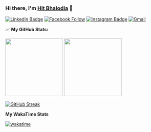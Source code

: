 ### Hi there, I'm <a href="#" target="_blank">Hit Bhalodia</a> 👋


[![Linkedin Badge](https://img.shields.io/badge/-LinkedIn-0e76a8?style=flat-square&logo=Linkedin&logoColor=white)](https://www.linkedin.com/in/hit-kumar-bhalodia-a031b9190/)
[![Facebook Follow](https://img.shields.io/badge/%20-Facebook-black?color=14171A&labelColor=1976d2&logo=facebook&logoColor=ffffff)](https://www.facebook.com/hit.bhalodia.94)
[![Instagram Badge](https://img.shields.io/badge/-Instagram-e4405f?style=flat-square&logo=Instagram&logoColor=white)](https://www.instagram.com/hitman_hit_kumar/)
[![Gmail](https://img.shields.io/badge/%20-@Email-black?color=14171A&labelColor=D44638&logo=gmail&logoColor=fff)](mailto:hitkumarbhalodia2000@gmail.com)


📈 **My GitHub Stats:**

<p>
<img height="180em" src="https://github-readme-stats.vercel.app/api?username=hbhalodia&show_icons=true&hide_border=true&&count_private=true&include_all_commits=true" />
  <img height="180em" src="https://github-readme-stats.vercel.app/api/top-langs/?username=hbhalodia&show_icons=true&hide_border=true&layout=compact&langs_count=8"/>
</p>

[![GitHub Streak](https://github-readme-streak-stats.herokuapp.com?user=hbhalodia&theme=ayu-light&border_radius=5&exclude_days=Sun%2CSat&type=png&card_width=700)](https://git.io/streak-stats)

**My WakaTime Stats**

[![wakatime](https://wakatime.com/badge/user/3eb5fe76-ae8a-47fc-b11c-d088170f9ab0.svg)](https://wakatime.com/@3eb5fe76-ae8a-47fc-b11c-d088170f9ab0)

<!--
**hbhalodia/hbhalodia** is a ✨ _special_ ✨ repository because its `README.md` (this file) appears on your GitHub profile.

Here are some ideas to get you started:

- 🔭 I’m currently working on ...
- 🌱 I’m currently learning ...
- 👯 I’m looking to collaborate on ...
- 🤔 I’m looking for help with ...
- 💬 Ask me about ...
- 📫 How to reach me: ...
- 😄 Pronouns: ...
- ⚡ Fun fact: ...
-->
